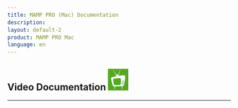 ```yaml
---
title: MAMP PRO (Mac) Documentation
description: 
layout: default-2
product: MAMP PRO Mac
language: en
---
```


 ## Video Documentation ![MAMP](MAMPtv.png)
 
 ---
 
 
